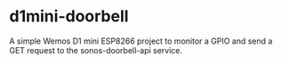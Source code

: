 # d1mini-doorbell
A simple Wemos D1 mini ESP8266 project to monitor a GPIO and send a
GET request to the sonos-doorbell-api service.
